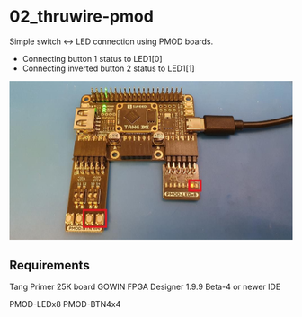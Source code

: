# 02_thruwire-pmod

Simple switch <-> LED connection using PMOD boards.

- Connecting button 1 status to LED1[0]
- Connecting inverted button 2 status to LED1[1]

![PMOD connection](docs/hw_configuration.jpg)

## Requirements

Tang Primer 25K board
GOWIN FPGA Designer 1.9.9 Beta-4 or newer IDE

PMOD-LEDx8
PMOD-BTN4x4
